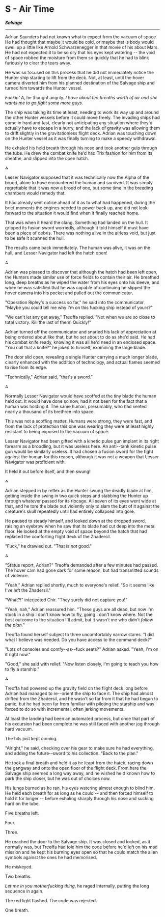 # S - Air Time
***Salvage***

---

Adrian Saunders had not known what to expect from the vacuum of space.
He had thought that maybe it would be cold, or maybe that is body would
swell up a little like Arnold Schwarzenegger in that movie of his about
Mars. He had not expected it to be so dry that his eyes kept watering --
the void of space robbed the moisture from them so quickly that he had
to blink furiously to clear the tears away.

He was so focused on this process that he did not immediately notice the
Hunter ship starting to lift from the deck. Not, at least, until the
hover camera diverted him from his planned destination of the Salvage
ship and turned him towards the Hunter vessel.

*Fuckin\' A,* he thought angrily. *I have about ten breaths worth of air
and she wants me to go fight some more guys.*

The ship was taking its time at least, needing to work its way up and
around the other Hunter vessels before it could move freely. The
invading ships had come in hard and fast, clearly not anticipating any
situation where they\'d actually have to escape in a hurry, and the lack
of gravity was allowing them to drift slightly in the gravitationless
flight deck. Adrian was touching down on the Hunter vessel as it was
finally turning to make a speedy withdrawal.

He exhaled his held breath through his nose and took another gulp
through the tube. He drew the combat knife he\'d had Trix fashion for
him from its sheathe, and slipped into the open hatch.

⁂

Lesser Navigator supposed that it was technically now the Alpha of the
brood, alone to have encountered the human and survived. It was simply
regrettable that it was now a brood of one, but some time in the
breeding chambers would remedy that.

It had already sent notice ahead of it as to what had happened, during
the brief moments the engines needed to power back up, and did not look
forward to the situation it would find when it finally reached home.

That was when it heard the clang. Something had landed on the hull. It
gripped its fusion sword worriedly, although it told himself it must
have been a piece of debris. There was nothing alive in the airless
void, but just to be safe it scanned the hull.

The results came back immediately. The human was alive, it was on the
hull, and Lesser Navigator had left the hatch open!

⁂

Adrian was pleased to discover that although the hatch had been left
open, the Hunters made similar use of force fields to contain their air.
He breathed long, deep breaths as he wiped the water from his eyes onto
his sleeve, and when he was satisfied that he was capable of continuing
he slipped the hover camera into his pocket and pulled out the
communicator.

"Operation Ripley\'s a success so far," he said into the communicator.
"Maybe you could tell me why I\'m on this fucking ship instead of
yours?"

"We can\'t let any get away," Treoffa replied. "Not when we are so close
to total victory. Kill the last of them! Quickly!"

Adrian turned off the communicator and snarled his lack of appreciation
at being ordered about like that, but he set about to do as she\'d said.
He had his combat knife ready, knowing it was all he\'d need in an
enclosed space. "You call that a knife?" he joked to himself, examining
the large blade.

The door slid open, revealing a single Hunter carrying a much longer
blade, clearly enhanced with the addition of technology, and actual
flames seemed to rise from its edge.

"Technically," Adrian said, "that\'s a sword."

⁂

Normally Lesser Navigator would have scoffed at the tiny blade the human
held out. It would have done so now, had it not been for the fact that a
human was holding it. The same human, presumably, who had vented nearly
a thousand of its brethren into space.

This was not a scoffing matter. Humans were strong, they were fast, and
from the lack of protection this one was wearing they were at least
highly resistant to being exposed to the vacuum of space.

Lesser Navigator had been gifted with a kinetic pulse gun implant in its
right forearm as a broodling, but it was useless here. An anti--tank
kinetic pulse gun would be similarly useless. It had chosen a fusion
sword for the fight against the human for this reason, although it was
not a weapon that Lesser Navigator was proficient with.

It held it out before itself, and then swung!

⁂

Adrian stepped in by reflex as the Hunter swung the deadly blade at him,
getting inside the swing in two quick steps and stabbing the Hunter up
through whatever passed for its ribcage. All seven of its eyes went wide
at that, and he tore the blade out violently only to slam the butt of it
against the creature\'s skull repeatedly until had entirely collapsed
into gore.

He paused to steady himself, and looked down at the dropped sword,
raising an eyebrow when he saw that its blade had cut deep into the
metal floor. He looked at the empty void of space beyond the hatch that
had replaced the comforting flight deck of the Zhadersil.

"Fuck," he drawled out. "That is *not* good."

⁂

"Status report, Adrian?" Treoffa demanded after a few minutes had
passed. The hover cam had gone dark for some reason, but had transmitted
sounds of violence.

"Yeah," Adrian replied shortly, much to everyone\'s relief. "So it seems
like I\'ve left the Zhadersil."

"What?!" interjected Chir. "They surely did not capture you!"

"Yeah, nah," Adrian reassured him. "These guys are all dead, but now
I\'m stuck in a ship I don\'t know how to fly, going I don\'t know
where. Not the best outcome to the situation I\'ll admit, but it wasn\'t
me who didn\'t *follow the plan.*"

Treoffa found herself subject to three uncomfortably narrow stares. "I
did what I believe was needed. Do you have access to the command deck?"

"Lots of consoles and comfy--as--fuck seats?" Adrian asked. "Yeah, I\'m
on it right now."

"Good," she said with relief. "Now listen closely, I\'m going to teach
you how to fly a starship."

⁂

Treoffa had powered up the gravity field on the flight deck long before
Adrian had managed to re--orient the ship to face it. The ship had
almost drifted from the Zhadersil, and he wasn\'t so far from it that he
had begun to panic, but he had been far from familiar with piloting the
starship and was forced to do so with incremental, often jerking
movements.

At least the landing had been an automated process, but once that part
of his excursion had been complete he was still faced with another jog
through hard vacuum.

The hits just kept coming.

"Alright," he said, checking over his gear to make sure he had
everything, and adding the future--sword to his collection. "Back to the
plan."

He took a final breath and held it as he leapt from the hatch, racing
down the gangway and onto the open floor of the flight deck. From here
the Salvage ship seemed a long way away, and he wished he\'d known how
to park the ship closer, but he was out of choices now.

His lungs burned as he ran, his eyes watering almost enough to blind
him. He held each breath for as long as he could -- and then forced
himself to hold it for longer -- before exhaling sharply through his
nose and sucking hard on the tube.

Five breaths left.

Four.

Three.

He reached the door to the Salvage ship. It was closed and locked, as it
normally was, but Treoffa had told him the code before he\'d left on his
mad mission and he kept his burning eyes open so that he could match the
alien symbols against the ones he had memorised.

He miskeyed.

Two breaths.

*Let me in you motherfucking thing*, he raged internally, putting the
long sequence in again.

The red light flashed. The code was rejected.

One breath.


